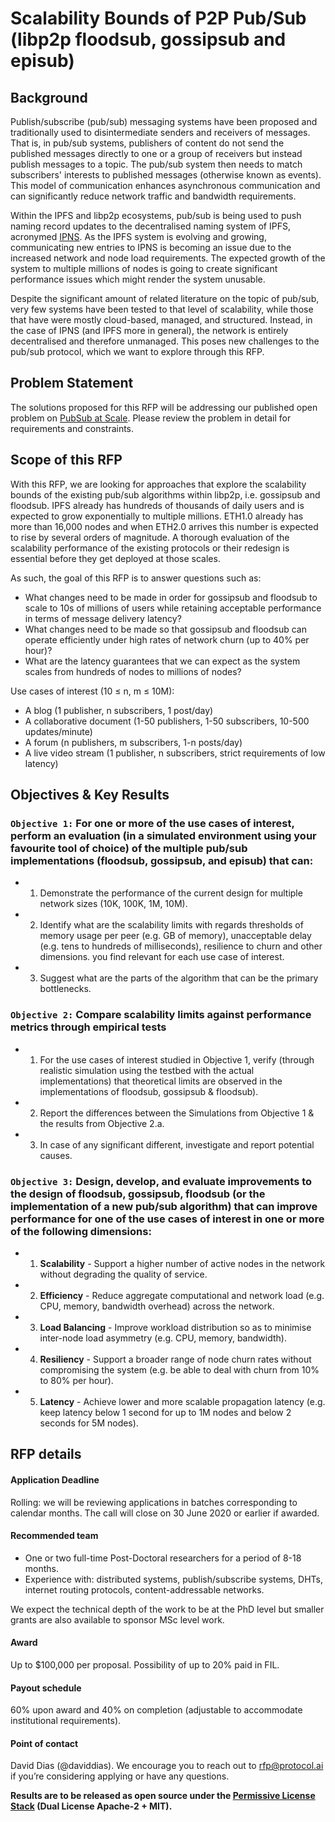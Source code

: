 # Scalability Bounds of P2P Pub/Sub (libp2p floodsub, gossipsub and episub)


## Background

Publish/subscribe (pub/sub) messaging systems have been proposed and traditionally used to disintermediate senders and receivers of messages. That is, in pub/sub systems, publishers of content do not send the published messages directly to one or a group of receivers but instead publish messages to a topic. The pub/sub system then needs to match subscribers' interests to published messages (otherwise known as events). This model of communication enhances asynchronous communication and can significantly reduce network traffic and bandwidth requirements.

Within the IPFS and libp2p ecosystems, pub/sub is being used to push naming record updates to the decentralised naming system of IPFS, acronymed [IPNS](https://docs.ipfs.io/guides/concepts/ipns/). As the IPFS system is evolving and growing, communicating new entries to IPNS is becoming an issue due to the increased network and node load requirements. The expected growth of the system to multiple millions of nodes is going to create significant performance issues which might render the system unusable.

Despite the significant amount of related literature on the topic of pub/sub, very few systems have been tested to that level of scalability, while those that have were mostly cloud-based, managed, and structured. Instead, in the case of IPNS (and IPFS more in general), the network is entirely decentralised and therefore unmanaged. This poses new challenges to the pub/sub protocol, which we want to explore through this RFP.


## Problem Statement

The solutions proposed for this RFP will be addressing our published open problem on [PubSub at Scale](https://github.com/libp2p/notes/blob/master/OPEN_PROBLEMS/PUBSUB_AT_SCALE.md). Please review the problem in detail for requirements and constraints.


## Scope of this RFP

With this RFP, we are looking for approaches that explore the scalability bounds of the existing pub/sub algorithms within libp2p, i.e. gossipsub and floodsub. IPFS already has hundreds of thousands of daily users and is expected to grow exponentially to multiple millions. ETH1.0 already has more than 16,000 nodes and when ETH2.0 arrives this number is expected to rise by several orders of magnitude. A thorough evaluation of the scalability performance of the existing protocols or their redesign is essential before they get deployed at those scales.

As such, the goal of this RFP is to answer questions such as:
* What changes need to be made in order for gossipsub and floodsub to scale to 10s of millions of users while retaining acceptable performance in terms of message delivery latency?
* What changes need to be made so that gossipsub and floodsub can operate efficiently under high rates of network churn (up to 40% per hour)?
* What are the latency guarantees that we can expect as the system scales from hundreds of nodes to millions of nodes?

Use cases of interest (10 ≤ n, m ≤ 10M):
* A blog (1 publisher,  n subscribers, 1 post/day)
* A collaborative document (1-50 publishers, 1-50 subscribers, 10-500 updates/minute)
* A forum (n publishers, m subscribers,  1-n posts/day)
* A live video stream (1 publisher, n subscribers, strict requirements of low latency)


## Objectives & Key Results

### `Objective 1:` For one or more of the use cases of interest, perform an evaluation (in a simulated environment using your favourite tool of choice) of the multiple pub/sub implementations (floodsub, gossipsub, and episub) that can:

- 1. Demonstrate the performance of the current design for multiple network sizes (10K, 100K, 1M, 10M).
- 2. Identify what are the scalability limits with regards thresholds of memory usage per peer (e.g. GB of memory), unacceptable delay (e.g. tens to hundreds of milliseconds), resilience to churn and other dimensions. you find relevant for each use case of interest.
- 3. Suggest what are the parts of the algorithm that can be the primary bottlenecks.

### `Objective 2:` Compare scalability limits against performance metrics through empirical tests

- 1. For the use cases of interest studied in Objective 1, verify (through realistic simulation using the testbed with the actual implementations) that theoretical limits are observed in the implementations of floodsub, gossipsub & floodsub).
- 2. Report the differences between the Simulations from Objective 1 & the results from Objective 2.a.
- 3. In case of any significant different, investigate and report potential causes.

### `Objective 3:` Design, develop, and evaluate improvements to the design of floodsub, gossipsub, floodsub (or the implementation of a new pub/sub algorithm) that can improve performance  for one of the use cases of interest in one or more of the following dimensions:

- 1. **Scalability** - Support a higher number of active nodes in the network without degrading the quality of service.
- 2. **Efficiency** -  Reduce aggregate computational and network load (e.g. CPU, memory, bandwidth overhead) across the network.
- 3. **Load Balancing** - Improve workload distribution so as to minimise inter-node load asymmetry (e.g. CPU, memory, bandwidth).
- 4. **Resiliency** - Support a broader range of node churn rates without compromising the system (e.g. be able to deal with churn from 10% to 80% per hour).
- 5. **Latency** - Achieve lower and more scalable propagation latency (e.g. keep latency below 1 second for up to 1M nodes and below 2 seconds for 5M nodes).


## RFP details

#### Application Deadline

Rolling: we will be reviewing applications in batches corresponding to calendar months. The call will close on 30 June 2020 or earlier if awarded.

#### Recommended team

* One or two full-time Post-Doctoral researchers for a period of 8-18 months.
* Experience with: distributed systems, publish/subscribe systems, DHTs, internet routing protocols, content-addressable networks.

We expect the technical depth of the work to be at the PhD level but smaller grants are also available to sponsor MSc level work.

#### Award

Up to $100,000 per proposal. Possibility of up to 20% paid in FIL.

#### Payout schedule

60% upon award and 40% on completion (adjustable to accommodate institutional requirements).

#### Point of contact

David Dias (@daviddias). We encourage you to reach out to rfp@protocol.ai if you’re considering applying or have any questions.


**Results are to be released as open source under the [Permissive License Stack](https://protocol.ai/blog/announcing-the-permissive-license-stack/) (Dual License Apache-2 + MIT).**
